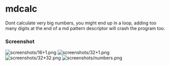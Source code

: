 # mdcalc
Dont calculate very big numbers, you might end up in a loop, adding too many digits at the end of a md pattern descriptor will crash the program too.
### Screenshot
![screenshots/16+1.png](https://github.com/pippin-29/mdcalc/blob/path/screenshots/16+1.png?raw=true)
![screenshots/32+1.png](https://github.com/pippin-29/mdcalc/blob/path/screenshots/32+1.png?raw=true)
![screenshots/32*32.png](https://github.com/pippin-29/mdcalc/blob/path/screenshots/32*32.png?raw=true)
![screenshots/numbers.png](https://github.com/pippin-29/mdcalc/blob/path/screenshots/numbers.png?raw=true)
